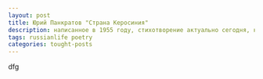 ```yaml
---
layout: post
title: Юрий Панкратов "Страна Керосиния"
description: написанное в 1955 году, стихотворение актуально сегодня, как никогда
tags: russianlife poetry
categories: tought-posts
---
```

dfg
